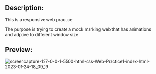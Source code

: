 ## Description: 

This is a responsive web practice

The purpose is trying to create a mock marking web that has animations and adptive to different window size

## Preview:

![screencapture-127-0-0-1-5500-html-css-Web-Practice1-index-html-2023-01-24-18_09_19](https://user-images.githubusercontent.com/61859509/214457376-2dbac85f-6324-447e-bba3-93ba4d5cdf2f.png)

